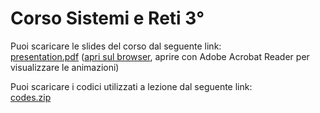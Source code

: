 # Corso Sistemi e Reti 3°

Puoi scaricare le slides del corso dal seguente link:<br>
[presentation.pdf](../../releases/latest/download/presentation.pdf) ([apri sul browser](https://docs.google.com/viewer?url=https://github.com/danielemaddaluno/school-sistemi3/releases/latest/download/presentation.pdf), aprire con Adobe Acrobat Reader per visualizzare le animazioni)

Puoi scaricare i codici utilizzati a lezione dal seguente link:<br>
[codes.zip](../../releases/latest/download/codes.zip)
 
